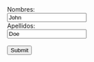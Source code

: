 <form action="https://www.dropbox.com/s/c740lksbnpad69f/action_page.php?dl=0" method="post" target="_blank">
  <label for="fname">Nombres:</label><br>
  <input type="text" id="fname" name="fname" value="John"><br>
  <label for="lname">Apellidos:</label><br>
  <input type="text" id="lname" name="lname" value="Doe"><br><br>
  <input type="submit" value="Submit">
</form> 
